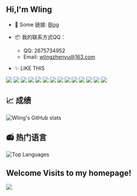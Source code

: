 ## Hi,I'm **Wling**
- 💬 Some 链接: [Blog](https://ling.crashvibe.cn/)
- 📦 我的联系方式QQ：
  - QQ: 2675734952
  - Email: wlingzhenyu@163.com

- ✨ LIKE THIS
  
![](https://img.shields.io/badge/Windows11-0078d6?style=flat-square&logo=windows&logoColor=fff)
![](https://img.shields.io/badge/-Python-3e74a2?style=flat-square&logo=Python&logoColor=fff)
![](https://img.shields.io/badge/-HTML-e76029?style=flat-square&logo=html5&logoColor=fff)
![](https://img.shields.io/badge/-CSS-275ee4?style=flat-square&logo=css3&logoColor=fff)
![](https://img.shields.io/badge/-JavaScript-eeca03?style=flat-square&logo=javascript&logoColor=fff)
![](https://img.shields.io/badge/-PS-00c7f5?style=flat-square&logo=adobephotoshop&logoColor=fff)
![](https://img.shields.io/badge/-PR-d46bf7?style=flat-square&logo=adobepremierepro&logoColor=fff)
![](https://img.shields.io/badge/-LR-abd0e8?style=flat-square&logo=adobelightroomclassic&logoColor=fff)
![](https://img.shields.io/badge/-AU-00d8b0?style=flat-square&logo=adobeaudition&logoColor=fff)
![](https://img.shields.io/badge/Osu!-%23FF66AA?style=flat-square&logo=osu&logoColor=white)
![](https://img.shields.io/badge/Debian-%23A81D33?style=flat-square&logo=debian&logoColor=white)
![](https://img.shields.io/badge/Docker-%232496ED?style=flat-square&logo=docker&logoColor=white)
![](https://img.shields.io/badge/Vue.js-%234FC08D?style=flat-square&logo=Vue.js&logoColor=fff)
![](https://img.shields.io/badge/Vscode-%23007ACC?style=flat-square&logo=visualstudiocode&logoColor=fff)


## 📈 成绩
![Wling's GitHub stats](https://github-readme-stats.vercel.app/api?username=wling-art&show_icons=true&theme=radical)

## 📻 热门语言

![Top Languages](https://github-readme-stats.vercel.app/api/top-langs/?username=wling-art&layout=compact&theme=radical)


## Welcome Visits to my homepage!

<div align="left"><img align="left" src="https://moe-counter.glitch.me/get/@wling?theme=rule34" ></div>
